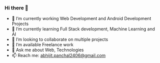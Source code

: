 ### Hi there 👋

- 🔭 I’m currently working Web Development and Android Development Projects
- 🌱 I’m currently learning Full Stack development, Machine Learning and AI
- 👯 I’m looking to collaborate on multiple projects
- 🤔 I’m available Freelance work  
- 💬 Ask me about Web, Technologies 
- 📫 Reach me: abhijit.panchal2406@gmail.com
